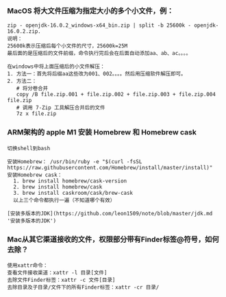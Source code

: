 ### MacOS 将大文件压缩为指定大小的多个小文件，例：

````
zip - openjdk-16.0.2_windows-x64_bin.zip | split -b 25600k - openjdk-16.0.2.zip.
说明：
25600k表示压缩后每个小文件的尺寸，25600k=25M
最后面的是压缩后的文件前缀，命令执行完后会在后面自动添加aa、ab、ac。。。。

在windows中将上面压缩后的小文件解压：
1. 方法一：首先将后缀aa这些改为001、002。。。。然后用压缩软件解压即可。
2. 方法二：
   # 将分卷合并
   copy /B file.zip.001 + file.zip.002 + file.zip.003 + file.zip.004 file.zip
   # 调用 7-Zip 工具解压合并后的文件
   7z x file.zip
````

### ARM架构的 apple M1 安装 Homebrew 和 Homebrew cask
````
切换shell到bash

安装Homebrew： /usr/bin/ruby -e "$(curl -fsSL https://raw.githubusercontent.com/Homebrew/install/master/install)"
安装Homebrew cask： 
  1. brew install homebrew/cask-version
  2. brew install homebrew/cask
  3. brew install caskroom/cask/brew-cask
  以上三个命令都执行一遍（不知道哪个有效）
````
````
[安装多版本的JDK](https://github.com/leon1509/note/blob/master/jdk.md '安装多版本的JDK')
````

### Mac从其它渠道接收的文件，权限部分带有Finder标签@符号，如何去除？

````
使用xattr命令：
查看文件接收渠道：xattr -l 目录[文件]
去除文件Finder标签：xattr -c 文件[目录]
去除目录及子目录/文件下的所有Finder标签：xattr -cr 目录/
````
